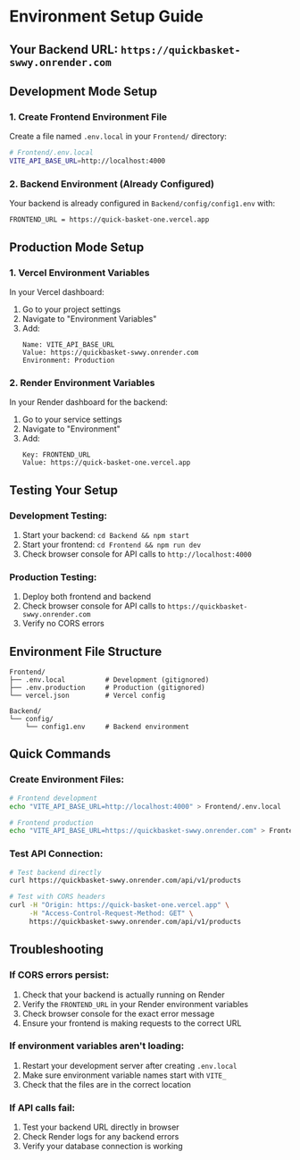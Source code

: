 # Environment Setup Guide

## Your Backend URL: `https://quickbasket-swwy.onrender.com`

## Development Mode Setup

### 1. Create Frontend Environment File
Create a file named `.env.local` in your `Frontend/` directory:

```bash
# Frontend/.env.local
VITE_API_BASE_URL=http://localhost:4000
```

### 2. Backend Environment (Already Configured)
Your backend is already configured in `Backend/config/config1.env` with:
```
FRONTEND_URL = https://quick-basket-one.vercel.app
```

## Production Mode Setup

### 1. Vercel Environment Variables
In your Vercel dashboard:
1. Go to your project settings
2. Navigate to "Environment Variables"
3. Add:
   ```
   Name: VITE_API_BASE_URL
   Value: https://quickbasket-swwy.onrender.com
   Environment: Production
   ```

### 2. Render Environment Variables
In your Render dashboard for the backend:
1. Go to your service settings
2. Navigate to "Environment"
3. Add:
   ```
   Key: FRONTEND_URL
   Value: https://quick-basket-one.vercel.app
   ```

## Testing Your Setup

### Development Testing:
1. Start your backend: `cd Backend && npm start`
2. Start your frontend: `cd Frontend && npm run dev`
3. Check browser console for API calls to `http://localhost:4000`

### Production Testing:
1. Deploy both frontend and backend
2. Check browser console for API calls to `https://quickbasket-swwy.onrender.com`
3. Verify no CORS errors

## Environment File Structure

```
Frontend/
├── .env.local          # Development (gitignored)
├── .env.production     # Production (gitignored)
└── vercel.json         # Vercel config

Backend/
└── config/
    └── config1.env     # Backend environment
```

## Quick Commands

### Create Environment Files:
```bash
# Frontend development
echo "VITE_API_BASE_URL=http://localhost:4000" > Frontend/.env.local

# Frontend production
echo "VITE_API_BASE_URL=https://quickbasket-swwy.onrender.com" > Frontend/.env.production
```

### Test API Connection:
```bash
# Test backend directly
curl https://quickbasket-swwy.onrender.com/api/v1/products

# Test with CORS headers
curl -H "Origin: https://quick-basket-one.vercel.app" \
     -H "Access-Control-Request-Method: GET" \
     https://quickbasket-swwy.onrender.com/api/v1/products
```

## Troubleshooting

### If CORS errors persist:
1. Check that your backend is actually running on Render
2. Verify the `FRONTEND_URL` in your Render environment variables
3. Check browser console for the exact error message
4. Ensure your frontend is making requests to the correct URL

### If environment variables aren't loading:
1. Restart your development server after creating `.env.local`
2. Make sure environment variable names start with `VITE_`
3. Check that the files are in the correct location

### If API calls fail:
1. Test your backend URL directly in browser
2. Check Render logs for any backend errors
3. Verify your database connection is working 
